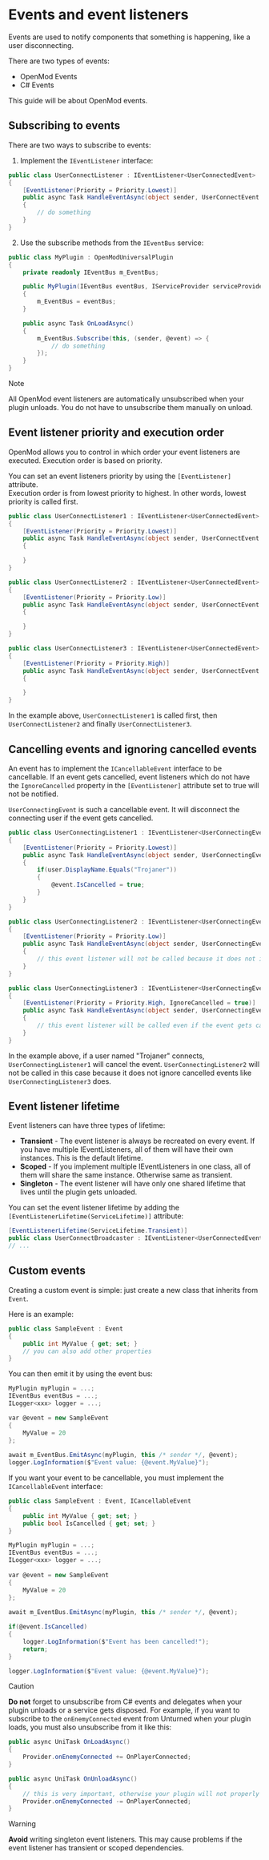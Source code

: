 # Events and event listeners
Events are used to notify components that something is happening, like a user disconnecting.  

There are two types of events:

* OpenMod Events
* C# Events

This guide will be about OpenMod events.

## Subscribing to events
There are two ways to subscribe to events:

1. Implement the `IEventListener` interface:
```c#
public class UserConnectListener : IEventListener<UserConnectedEvent>
{
    [EventListener(Priority = Priority.Lowest)]
    public async Task HandleEventAsync(object sender, UserConnectEvent @event)
    {
        // do something
    }
}
```
2. Use the subscribe methods from the `IEventBus` service:
```c#
public class MyPlugin : OpenModUniversalPlugin
{
    private readonly IEventBus m_EventBus;

    public MyPlugin(IEventBus eventBus, IServiceProvider serviceProvider) : base(serviceProvider)
    {
        m_EventBus = eventBus;
    }

    public async Task OnLoadAsync()
    {
        m_EventBus.Subscribe(this, (sender, @event) => {
            // do something
        });
    }
}
```

> [!Note]
> All OpenMod event listeners are automatically unsubscribed when your plugin unloads. You do not have to unsubscribe them manually on unload.

## Event listener priority and execution order
OpenMod allows you to control in which order your event listeners are executed. Execution order is based on priority. 

You can set an event listeners priority by using the `[EventListener]` attribute.    
Execution order is from lowest priority to highest. In other words, lowest priority is called first.

```c#
public class UserConnectListener1 : IEventListener<UserConnectedEvent>
{
    [EventListener(Priority = Priority.Lowest)]
    public async Task HandleEventAsync(object sender, UserConnectEvent @event)
    {

    }
}

public class UserConnectListener2 : IEventListener<UserConnectedEvent>
{
    [EventListener(Priority = Priority.Low)]
    public async Task HandleEventAsync(object sender, UserConnectEvent @event)
    {

    }
}

public class UserConnectListener3 : IEventListener<UserConnectedEvent>
{
    [EventListener(Priority = Priority.High)]
    public async Task HandleEventAsync(object sender, UserConnectEvent @event)
    {

    }
}
```

In the example above, `UserConnectListener1` is called first, then `UserConnectListener2` and finally `UserConnectListener3`.

## Cancelling events and ignoring cancelled events
An event has to implement the `ICancellableEvent` interface to be cancellable. If an event gets cancelled, event listeners which do not have the `IgnoreCancelled` property in the `[EventListener]` attribute set to true will not be notified. 

`UserConnectingEvent` is such a cancellable event. It will disconnect the connecting user if the event gets cancelled.

```c#
public class UserConnectingListener1 : IEventListener<UserConnectingEvent>
{
    [EventListener(Priority = Priority.Lowest)]
    public async Task HandleEventAsync(object sender, UserConnectingEvent @event)
    {
        if(user.DisplayName.Equals("Trojaner"))
        {
            @event.IsCancelled = true;
        }
    }
}

public class UserConnectingListener2 : IEventListener<UserConnectingEvent>
{
    [EventListener(Priority = Priority.Low)]
    public async Task HandleEventAsync(object sender, UserConnectingEvent @event)
    {
        // this event listener will not be called because it does not ignore cancellation
    }
}

public class UserConnectingListener3 : IEventListener<UserConnectingEvent>
{
    [EventListener(Priority = Priority.High, IgnoreCancelled = true)]
    public async Task HandleEventAsync(object sender, UserConnectingEvent @event)
    {
        // this event listener will be called even if the event gets cancelled
    }
}
```

In the example above, if a user named "Trojaner" connects, `UserConnectingListener1` will cancel the event. `UserConnectingListener2` will not be called in this case because it does not ignore cancelled events like `UserConnectingListener3` does. 

## Event listener lifetime
Event listeners can have three types of lifetime:

* **Transient** - The event listener is always be recreated on every event. If you have multiple IEventListeners, all of them will have their own instances. This is the default lifetime.
* **Scoped** - If you implement multiple IEventListeners in one class, all of them will share the same instance. Otherwise same as transient.
* **Singleton** - The event listener will have only one shared lifetime that lives until the plugin gets unloaded.

You can set the event listener lifetime by adding the `[EventListenerLifetime(ServiceLifetime)]` attribute:
```c#
[EventListenerLifetime(ServiceLifetime.Transient)]
public class UserConnectBroadcaster : IEventListener<UserConnectedEvent>
// ...
```

## Custom events
Creating a custom event is simple: just create a new class that inherits from `Event`.

Here is an example:
```c#
public class SampleEvent : Event
{
    public int MyValue { get; set; } 
    // you can also add other properties 
}
```

You can then emit it by using the event bus:
```c#
MyPlugin myPlugin = ...;
IEventBus eventBus = ...;
ILogger<xxx> logger = ...;

var @event = new SampleEvent
{
    MyValue = 20
};
   
await m_EventBus.EmitAsync(myPlugin, this /* sender */, @event);
logger.LogInformation($"Event value: {@event.MyValue}");
```

If you want your event to be cancellable, you must implement the `ICancellableEvent` interface:
```c#
public class SampleEvent : Event, ICancellableEvent
{
    public int MyValue { get; set; }
    public bool IsCancelled { get; set; }
}
``` 

```c#
MyPlugin myPlugin = ...;
IEventBus eventBus = ...;
ILogger<xxx> logger = ...;
   
var @event = new SampleEvent
{
    MyValue = 20
};
   
await m_EventBus.EmitAsync(myPlugin, this /* sender */, @event);

if(@event.IsCancelled)
{
    logger.LogInformation($"Event has been cancelled!");
    return;
}

logger.LogInformation($"Event value: {@event.MyValue}");
```

> [!CAUTION]
> **Do not** forget to unsubscribe from C# events and delegates when your plugin unloads or a service gets disposed. For example, if you want to subscribe to the `onEnemyConnected` event from Unturned when your plugin loads, you must also unsubscribe from it like this:
> ```c#
> public async UniTask OnLoadAsync()
> {
>     Provider.onEnemyConnected += OnPlayerConnected;
> }
> 
> public async UniTask OnUnloadAsync()
> {
>     // this is very important, otherwise your plugin will not properly support reloads and unloads.
>     Provider.onEnemyConnected -= OnPlayerConnected;
> }
> ```

> [!WARNING] 
> **Avoid** writing singleton event listeners. This may cause problems if the event listener has transient or scoped dependencies. 
